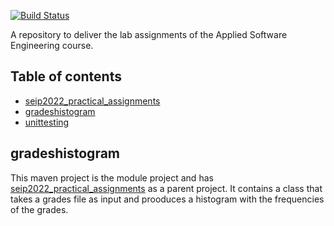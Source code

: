 
[![Build Status](https://app.travis-ci.com/aristosgi/lab_assignments.svg?token=MuRSqKwayNEsF35Wnjhn&branch=development)](https://app.travis-ci.com/aristosgi/lab_assignments)

A repository to deliver the lab assignments of the Applied Software Engineering course.

## <a name="table-of-contents"></a>Table of contents
* [seip2022_practical_assignments](#parent)
* [gradeshistogram](#grades-histogram)
* [unittesting](#unit-testing)


## <a name="grades-histogram"></a>gradeshistogram

This maven project is the module project and has [seip2022_practical_assignments](#parent) as a parent project.
It contains a class that takes a grades file as input and prooduces a histogram with the frequencies of the grades.
